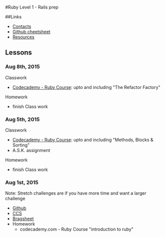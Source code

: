 #Ruby Level 1 - Rails prep

##Links
- [Contacts](https://github.com/blue1647ruby/Lessons/blob/master/Contacts.md)
- [Github cheetsheet](https://github.com/blue1647ruby/Lessons/blob/master/Github_Cheetsheet.md)
- [Resources](https://github.com/blue1647ruby/Resources)

## Lessons

### Aug 8th, 2015

Classwork
- [Codecademy - Ruby Course](https://www.codecademy.com/en/tracks/ruby): upto and including "The Refactor Factory"

Homework
- finish Class work

### Aug 5th, 2015

Classwork
- [Codecademy - Ruby Course](https://www.codecademy.com/en/tracks/ruby): upto and including "Methods, Blocks & Sorting"
- A.S.K. assignment

Homework
- finish Class work

### Aug 1st, 2015
Note: Stretch challenges are if you have more time and want a larger challenge
- [Github](https://github.com/blue1647ruby/Github)
- [CCS](https://github.com/blue1647ruby/CSS_1)
- [Bragsheet](https://github.com/blue1647ruby/Bragsheet)
- Homework
  - codecademy.com - Ruby Course "introduction to ruby"
